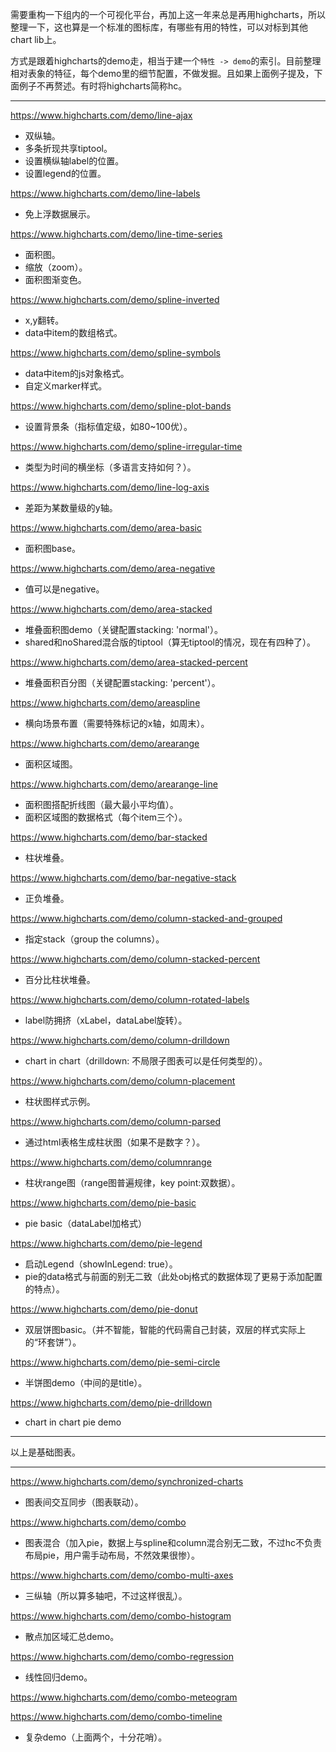 需要重构一下组内的一个可视化平台，再加上这一年来总是再用highcharts，所以整理一下，这也算是一个标准的图标库，有哪些有用的特性，可以对标到其他chart lib上。

方式是跟着highcharts的demo走，相当于建一个`特性 -> demo`的索引。目前整理相对表象的特征，每个demo里的细节配置，不做发掘。且如果上面例子提及，下面例子不再赘述。有时将highcharts简称hc。

***

https://www.highcharts.com/demo/line-ajax

- 双纵轴。
- 多条折现共享tiptool。
- 设置横纵轴label的位置。
- 设置legend的位置。

https://www.highcharts.com/demo/line-labels

- 免上浮数据展示。

https://www.highcharts.com/demo/line-time-series

- 面积图。
- 缩放（zoom）。
- 面积图渐变色。

https://www.highcharts.com/demo/spline-inverted

- x,y翻转。
- data中item的数组格式。

https://www.highcharts.com/demo/spline-symbols

- data中item的js对象格式。
- 自定义marker样式。

https://www.highcharts.com/demo/spline-plot-bands

- 设置背景条（指标值定级，如80~100优）。

https://www.highcharts.com/demo/spline-irregular-time

- 类型为时间的横坐标（多语言支持如何？）。

https://www.highcharts.com/demo/line-log-axis

- 差距为某数量级的y轴。

https://www.highcharts.com/demo/area-basic

- 面积图base。

https://www.highcharts.com/demo/area-negative

- 值可以是negative。

https://www.highcharts.com/demo/area-stacked

- 堆叠面积图demo（关键配置stacking: 'normal'）。
- shared和noShared混合版的tiptool（算无tiptool的情况，现在有四种了）。

https://www.highcharts.com/demo/area-stacked-percent

- 堆叠面积百分图（关键配置stacking: 'percent'）。

https://www.highcharts.com/demo/areaspline

- 横向场景布置（需要特殊标记的x轴，如周末）。

https://www.highcharts.com/demo/arearange

- 面积区域图。

https://www.highcharts.com/demo/arearange-line

- 面积图搭配折线图（最大最小平均值）。
- 面积区域图的数据格式（每个item三个）。

https://www.highcharts.com/demo/bar-stacked

- 柱状堆叠。

https://www.highcharts.com/demo/bar-negative-stack

- 正负堆叠。

https://www.highcharts.com/demo/column-stacked-and-grouped

- 指定stack（group the columns）。

https://www.highcharts.com/demo/column-stacked-percent

- 百分比柱状堆叠。

https://www.highcharts.com/demo/column-rotated-labels

- label防拥挤（xLabel，dataLabel旋转）。

https://www.highcharts.com/demo/column-drilldown

- chart in chart（drilldown: 不局限子图表可以是任何类型的）。

https://www.highcharts.com/demo/column-placement

- 柱状图样式示例。

https://www.highcharts.com/demo/column-parsed

- 通过html表格生成柱状图（如果不是数字？）。

https://www.highcharts.com/demo/columnrange

- 柱状range图（range图普遍规律，key point:双数据）。

https://www.highcharts.com/demo/pie-basic

- pie basic（dataLabel加格式）

https://www.highcharts.com/demo/pie-legend

- 启动Legend（showInLegend: true）。
- pie的data格式与前面的别无二致（此处obj格式的数据体现了更易于添加配置的特点）。

https://www.highcharts.com/demo/pie-donut

- 双层饼图basic。（并不智能，智能的代码需自己封装，双层的样式实际上的“环套饼”）。

https://www.highcharts.com/demo/pie-semi-circle

- 半饼图demo（中间的是title）。

https://www.highcharts.com/demo/pie-drilldown

- chart in chart pie demo

***

以上是基础图表。

***

https://www.highcharts.com/demo/synchronized-charts

- 图表间交互同步（图表联动）。

https://www.highcharts.com/demo/combo

- 图表混合（加入pie，数据上与spline和column混合别无二致，不过hc不负责布局pie，用户需手动布局，不然效果很惨）。

https://www.highcharts.com/demo/combo-multi-axes

- 三纵轴（所以算多轴吧，不过这样很乱）。

https://www.highcharts.com/demo/combo-histogram

- 散点加区域汇总demo。

https://www.highcharts.com/demo/combo-regression

- 线性回归demo。

https://www.highcharts.com/demo/combo-meteogram

https://www.highcharts.com/demo/combo-timeline

- 复杂demo（上面两个，十分花哨）。



